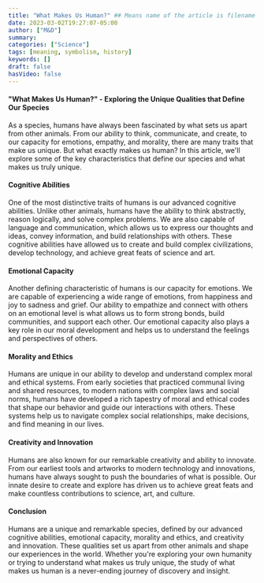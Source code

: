 ```yaml
---
title: "What Makes Us Human?" ## Means name of the article is filename
date: 2023-03-02T19:27:07-05:00
author: ["M&D"]
summary:
categories: ["Science"]
tags: [meaning, symbolism, history]
keywords: []
draft: false
hasVideo: false
---
```


#### "What Makes Us Human?" - Exploring the Unique Qualities that Define Our Species

As a species, humans have always been fascinated by what sets us apart from other animals. From our ability to think, communicate, and create, to our capacity for emotions, empathy, and morality, there are many traits that make us unique. But what exactly makes us human? In this article, we'll explore some of the key characteristics that define our species and what makes us truly unique.

 #### Cognitive Abilities

One of the most distinctive traits of humans is our advanced cognitive abilities. Unlike other animals, humans have the ability to think abstractly, reason logically, and solve complex problems. We are also capable of language and communication, which allows us to express our thoughts and ideas, convey information, and build relationships with others. These cognitive abilities have allowed us to create and build complex civilizations, develop technology, and achieve great feats of science and art.

#### Emotional Capacity

Another defining characteristic of humans is our capacity for emotions. We are capable of experiencing a wide range of emotions, from happiness and joy to sadness and grief. Our ability to empathize and connect with others on an emotional level is what allows us to form strong bonds, build communities, and support each other. Our emotional capacity also plays a key role in our moral development and helps us to understand the feelings and perspectives of others.

#### Morality and Ethics

Humans are unique in our ability to develop and understand complex moral and ethical systems. From early societies that practiced communal living and shared resources, to modern nations with complex laws and social norms, humans have developed a rich tapestry of moral and ethical codes that shape our behavior and guide our interactions with others. These systems help us to navigate complex social relationships, make decisions, and find meaning in our lives.

#### Creativity and Innovation

Humans are also known for our remarkable creativity and ability to innovate. From our earliest tools and artworks to modern technology and innovations, humans have always sought to push the boundaries of what is possible. Our innate desire to create and explore has driven us to achieve great feats and make countless contributions to science, art, and culture.

#### Conclusion

Humans are a unique and remarkable species, defined by our advanced cognitive abilities, emotional capacity, morality and ethics, and creativity and innovation. These qualities set us apart from other animals and shape our experiences in the world. Whether you're exploring your own humanity or trying to understand what makes us truly unique, the study of what makes us human is a never-ending journey of discovery and insight.
